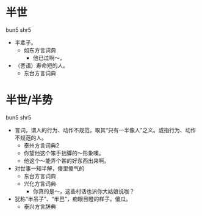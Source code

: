 # 半世
bun5 shr5
+ 半辈子。
  * 如东方言词典
    - 他已过啊～。
+ （詈语）寿命短的人。
  * 东台方言词典

# 半世/半势
bun5 shr5
+ 詈词，谓人的行为、动作不规范，取其“只有一半像人”之义。或指行为、动作不规范的人。
  * 泰州方言词典2
  - 你望他这个笨手拙脚的～形象噢。
  - 他这个～能弄个甚的好东西出来啊。
+ 对世事一知半解，傻里傻气的
  * 东台方言词典
  * 兴化方言词典
    - 你真的是～，这些村话也派你大姑娘说咖？
+ 犹称“半吊子”、“半巴”，痴眼目瞪的样子。傻瓜。
  * 泰兴方言辞典
